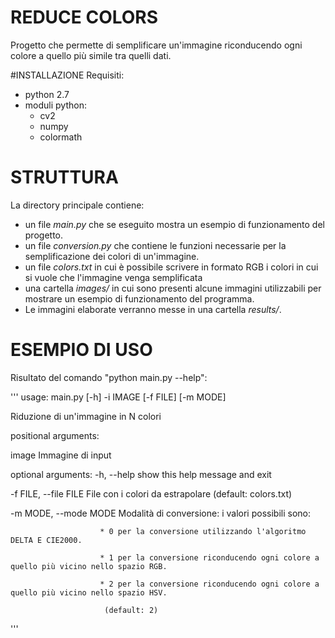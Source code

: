 # REDUCE COLORS
Progetto che permette di semplificare un'immagine riconducendo ogni colore
a quello più simile tra quelli dati.

#INSTALLAZIONE
Requisiti:
* python 2.7
* moduli python:
	* cv2
	* numpy
	* colormath

# STRUTTURA
La directory principale contiene:
* un file *main.py* che se eseguito mostra un esempio di funzionamento del progetto.
* un file *conversion.py* che contiene le funzioni necessarie per la semplificazione
  dei colori di un'immagine.
* un file *colors.txt* in cui è possibile scrivere in formato RGB i colori in cui si vuole
  che l'immagine venga semplificata
* una cartella *images/* in cui sono presenti alcune immagini utilizzabili per mostrare un
  esempio di funzionamento del programma.
* Le immagini elaborate verranno messe in una cartella *results/*.

# ESEMPIO DI USO
Risultato del comando "python main.py --help":

'''
usage: main.py [-h] -i IMAGE [-f FILE] [-m MODE]

Riduzione di un'immagine in N colori

positional arguments:

  image                 Immagine di input

optional arguments:
  -h, --help            show this help message and exit

  -f FILE, --file FILE  File con i colori da estrapolare (default: colors.txt)

  -m MODE, --mode MODE  Modalità di conversione: i valori possibili sono:

                        * 0 per la conversione utilizzando l'algoritmo DELTA E CIE2000.

                        * 1 per la conversione riconducendo ogni colore a quello più vicino nello spazio RGB.

                        * 2 per la conversione riconducendo ogni colore a quello più vicino nello spazio HSV.

                         (default: 2)
'''
